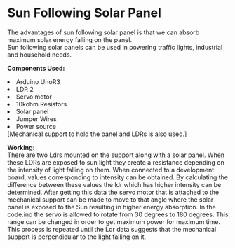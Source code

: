 # Sun Following Solar Panel
The advantages of sun following solar panel is that we can absorb maximum solar energy falling on the panel.<br>
Sun following solar panels can be used in powering traffic lights, industrial and household needs.<br>

<b>Components Used:</b>
<li>Arduino UnoR3<li>LDR 2<li>Servo motor<li>10kohm Resistors<li> Solar panel<li>Jumper Wires<li>Power source<br>
[Mechanical support to hold the panel and LDRs is also used.]
  
<b>Working:</b>
<br>There are two Ldrs mounted on the support along with a solar panel.
When these LDRs are exposed to sun light they create a resistance depending on the intensity of light falling on them.
When connected to a development board, values corresponding to intensity can be obtained.
By calculating the difference between these values the ldr which has higher intensity can be determined.
After getting this data the servo motor that is attached to the mechanical support can be made to move to that angle where the solar panel is exposed to the Sun resulting in higher energy absorption. In the code.ino the servo is allowed to rotate from 30 degrees to 180 degrees. This range can be changed in order to get maximum power for maximum time. <br>
This process is repeated until the Ldr data suggests that the mechanical support is perpendicular to the light falling on it.
